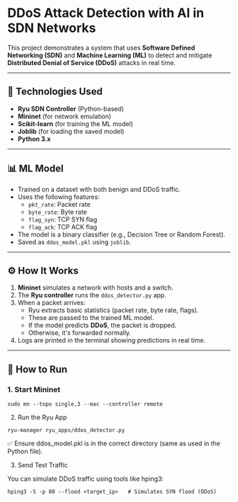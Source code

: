 # DDoS Attack Detection with AI in SDN Networks

This project demonstrates a system that uses **Software Defined Networking (SDN)** and **Machine Learning (ML)** to detect and mitigate **Distributed Denial of Service (DDoS)** attacks in real time.

---

## 🔧 Technologies Used

- **Ryu SDN Controller** (Python-based)
- **Mininet** (for network emulation)
- **Scikit-learn** (for training the ML model)
- **Joblib** (for loading the saved model)
- **Python 3.x**

---

## 📊 ML Model

- Trained on a dataset with both benign and DDoS traffic.
- Uses the following features:
  - `pkt_rate`: Packet rate
  - `byte_rate`: Byte rate
  - `flag_syn`: TCP SYN flag
  - `flag_ack`: TCP ACK flag
- The model is a binary classifier (e.g., Decision Tree or Random Forest).
- Saved as `ddos_model.pkl` using `joblib`.

---

## ⚙️ How It Works

1. **Mininet** simulates a network with hosts and a switch.
2. The **Ryu controller** runs the `ddos_detector.py` app.
3. When a packet arrives:
   - Ryu extracts basic statistics (packet rate, byte rate, flags).
   - These are passed to the trained ML model.
   - If the model predicts **DDoS**, the packet is dropped.
   - Otherwise, it's forwarded normally.
4. Logs are printed in the terminal showing predictions in real time.

---

## 🧪 How to Run

### 1. Start Mininet

```
sudo mn --topo single,3 --mac --controller remote
```


2. Run the Ryu App
```
ryu-manager ryu_apps/ddos_detector.py
```

 ✅ Ensure ddos_model.pkl is in the correct directory (same as used in the Python file).

3. Send Test Traffic

You can simulate DDoS traffic using tools like hping3:
```
hping3 -S -p 80 --flood <target_ip>   # Simulates SYN flood (DDoS)
```


